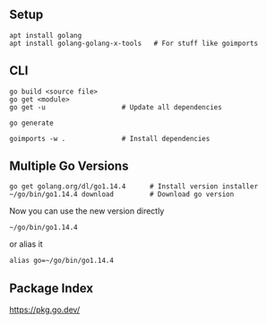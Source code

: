 ## Setup

    apt install golang
    apt install golang-golang-x-tools   # For stuff like goimports

## CLI

    go build <source file>
    go get <module>
    go get -u                   # Update all dependencies
    
    go generate
    
    goimports -w .              # Install dependencies

## Multiple Go Versions

    go get golang.org/dl/go1.14.4      # Install version installer
    ~/go/bin/go1.14.4 download         # Download go version

Now you can use the new version directly

    ~/go/bin/go1.14.4

or alias it

    alias go=~/go/bin/go1.14.4

## Package Index

https://pkg.go.dev/
